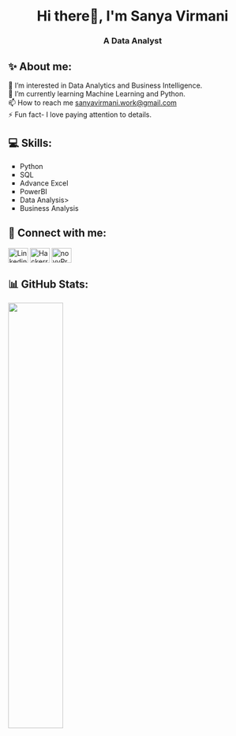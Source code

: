 <h1 align="center">Hi there👋, I'm Sanya Virmani</h1>
<h3 align="center">A Data Analyst</h3>

## ✨ About me:
🔭 I’m interested in Data Analytics and Business Intelligence.<br>
🌱 I’m currently learning Machine Learning and Python.<br>
📫 How to reach me sanyavirmani.work@gmail.com<br>
⚡ Fun fact- I love paying attention to details.<br>

## 💻 Skills:
<p align="left">
<ul style="list-style-type:square">
  <li>Python</li>
  <li>SQL</li>
  <li>Advance Excel</li>
  <li>PowerBI</li>
  <li>Data Analysis></li>
  <li>Business Analysis</li>
</ul>

## 👾 Connect with me:
<p align="left">
<a href="http://www.linkedin.com/in/sanya-virmani" target="blank"><img align="center" src="https://raw.githubusercontent.com/rahuldkjain/github-profile-readme-generator/master/src/images/icons/Social/linked-in-alt.svg" alt="Linkedin" height="30" width="40" /></a>
<a href="https://www.hackerrank.com/profile/sanyavirmani" target="blank"><img align="center" src="https://raw.githubusercontent.com/rahuldkjain/github-profile-readme-generator/master/src/images/icons/Social/hackerrank.svg" alt="Hackerrank" height="30" width="40" /></a>
<a href="https://www.novypro.com/profile_projects/sanyavirmani" target="blank"><img align="center" src="https://sjc6.discourse-cdn.com/standard17/user_avatar/forum.novypro.com/novypro.support.team/240/10_2.png" alt="novyPro" height="30" width="40" /></a>
</p>

## 📊 GitHub Stats:
<img align="left" width="47%" src="https://github-readme-stats-sigma-five.vercel.app/api?username=sanyavirmani&theme=tokyonight&hide_border=false&include_all_commits=false&count_private=false" />

